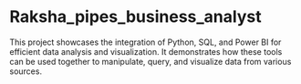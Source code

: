 # Raksha_pipes_business_analyst
This project showcases the integration of Python, SQL, and Power BI for efficient data analysis and visualization. It demonstrates how these tools can be used together to manipulate, query, and visualize data from various sources.
